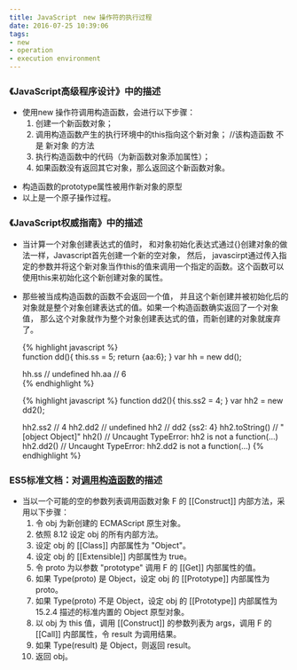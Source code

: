 ```yaml
---
title: JavaScript　new 操作符的执行过程
date: 2016-07-25 10:39:06
tags:
- new
- operation
- execution environment
---
```


### 《JavaScript高级程序设计》中的描述

- 使用new 操作符调用构造函数，会进行以下步骤：
    1. 创建一个新函数对象；
    2. 调用构造函数产生的执行环境中的this指向这个新对象；  //该构造函数 不是 新对象 的方法
    3. 执行构造函数中的代码（为新函数对象添加属性）；
    4. 如果函数没有返回其它对象，那么返回这个新函数对象。
<!-- more -->
- 构造函数的prototype属性被用作新对象的原型
- 以上是一个原子操作过程。


### 《JavaScript权威指南》中的描述

- 当计算一个对象创建表达式的值时， 和对象初始化表达式通过{}创建对象的做法一样，Javascript首先创建一个新的空对象， 然后， javascirpt通过传入指定的参数并将这个新对象当作this的值来调用一个指定的函数。这个函数可以使用this来初始化这个新创建对象的属性。
  
- 那些被当成构造函数的函数不会返回一个值， 并且这个新创建并被初始化后的对象就是整个对象创建表达式的值。如果一个构造函数确实返回了一个对象值， 那么这个对象就作为整个对象创建表达式的值，而新创建的对象就废弃了。

    {% highlight javascript %}    
    function dd(){ this.ss = 5; return {aa:6}; }
    var hh = new dd();
    
    hh.ss   // undefined
    hh.aa   // 6    
    {% endhighlight %}

    {% highlight javascript %}
    function dd2(){ this.ss2 = 4; }
    var hh2 = new dd2();
    
    hh2.ss2   // 4
    hh2.dd2   // undefined
    hh2       // dd2 {ss2: 4}
    hh2.toString()   // "[object Object]"
    hh2()     // Uncaught TypeError: hh2 is not a function(…)
    hh2.dd2()  // Uncaught TypeError: hh2.dd2 is not a function(…)
    {% endhighlight %}

### ES5标准文档：对[调用构造函数](https://www.w3.org/html/ig/zh/wiki/ES5/functions#FunctionDeclaration)的描述

- 当以一个可能的空的参数列表调用函数对象 F 的 [[Construct]] 内部方法，采用以下步骤：
    1. 令 obj 为新创建的 ECMAScript 原生对象。
    2. 依照 8.12 设定 obj 的所有内部方法。
    3. 设定 obj 的 [[Class]] 内部属性为 "Object"。
    4. 设定 obj 的 [[Extensible]] 内部属性为 true。
    5. 令 proto 为以参数 "prototype" 调用 F 的 [[Get]] 内部属性的值。
    6. 如果 Type(proto) 是 Object，设定 obj 的 [[Prototype]] 内部属性为 proto。
    7. 如果 Type(proto) 不是 Object，设定 obj 的 [[Prototype]] 内部属性为 15.2.4 描述的标准内置的 Object 原型对象。
    8. 以 obj 为 this 值，调用 [[Construct]] 的参数列表为 args，调用 F 的 [[Call]] 内部属性，令 result 为调用结果。
    9. 如果 Type(result) 是 Object，则返回 result。
    10. 返回 obj。

